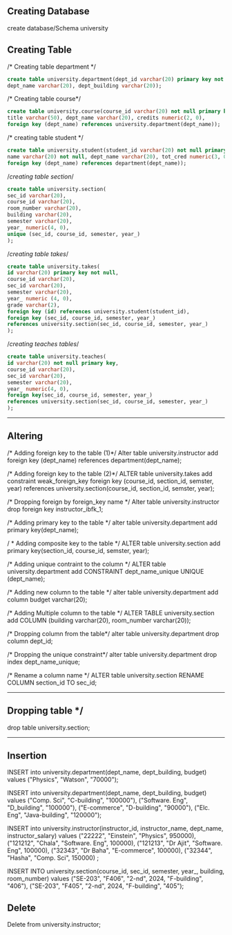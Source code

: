 ## Creating Database

create database/Schema university

## Creating Table
/* Creating table department */
```sql
create table university.department(dept_id varchar(20) primary key not null, 
dept_name varchar(20), dept_building varchar(20));
```

/* Creating table course*/
```sql
create table university.course(course_id varchar(20) not null primary key, 
title varchar(50), dept_name varchar(20), credits numeric(2, 0),
foreign key (dept_name) references university.department(dept_name));
```

/* creating table student */
```sql
create table university.student(student_id varchar(20) not null primary key,
name varchar(20) not null, dept_name varchar(20), tot_cred numeric(3, 0),
foreign key (dept_name) references department(dept_name));
```

/*creating table section*/
```sql
create table university.section(
sec_id varchar(20),
course_id varchar(20),
room_number varchar(20),
building varchar(20),
semester varchar(20),
year_ numeric(4, 0),
unique (sec_id, course_id, semester, year_)
);
```

/*creating  table takes*/
```sql
create table university.takes(
id varchar(20) primary key not null,
course_id varchar(20),
sec_id varchar(20),
semester varchar(20),
year_ numeric (4, 0),
grade varchar(2),
foreign key (id) references university.student(student_id),
foreign key (sec_id, course_id, semester, year_) 
references university.section(sec_id, course_id, semester, year_)
);
```

/*creating teaches tables*/
```sql
create table university.teaches(
id varchar(20) not null primary key,
course_id varchar(20),
sec_id varchar(20), 
semester varchar(20),
year_ numeric(4, 0),
foreign key(sec_id, course_id, semester, year_) 
references university.section(sec_id, course_id, semester, year_)
);
```

---

## Altering
/* Adding foreign key to the table  (1)*/
Alter table university.instructor
add foreign key (dept_name) 
references department(dept_name);

/* Adding foreign key to the table  (2)*/
ALTER table university.takes 
add constraint weak_foreign_key 
foreign key (course_id, section_id, semster, year) 
references university.section(course_id, section_id, semster, year);

/* Dropping foreign by foreign_key name */
Alter table university.instructor 
drop foreign key instructor_ibfk_1;

/* Adding primary key to the table */
alter table university.department add primary key(dept_name);

/ * Adding composite key to the table */
ALTER table university.section 
add primary key(section_id, course_id, semster, year);

/* Adding unique contraint to the column  */
ALTER table university.department 
add CONSTRAINT dept_name_unique UNIQUE (dept_name);

/* Adding new column to the table */
alter table university.department add column budget varchar(20);

/* Adding Multiple column to the table */
ALTER TABLE university.section add COLUMN (building varchar(20), room_number varchar(20));

/* Dropping column from the table*/
alter table university.department drop column dept_id;

/* Dropping the unique constraint*/
alter table university.department drop index dept_name_unique;

/* Rename a column name */
ALTER table university.section RENAME COLUMN section_id TO sec_id; 

---

## Dropping table */
drop table university.section;

---

## Insertion 

INSERT into university.department(dept_name, dept_building, budget) 
values ("Physics", "Watson", "70000");

INSERT into university.department(dept_name, dept_building, budget) 
values
("Comp. Sci", "C-building", "100000"),
("Software. Eng", "D_building", "100000"),
("E-commerce", "D-building", "90000"),
("Elc. Eng", "Java-building", "120000");

INSERT into university.instructor(instructor_id, instructor_name, dept_name, instructor_salary) 
values
("22222", "Einstein", "Physics", 950000), 
("121212", "Chala", "Software. Eng", 100000),
("121213", "Dr Ajit", "Software. Eng", 100000),
("32343", "Dr Baha", "E-commerce", 100000), 
("32344", "Hasha", "Comp. Sci", 150000)
;


INSERT INTO university.section(course_id, sec_id, semester, year_, building, room_number) 
values ("SE-203", "F406", "2-nd", 2024, "F-building", "406"),
 ("SE-203", "F405", "2-nd", 2024, "F-building", "405");

## Delete
Delete from university.instructor;